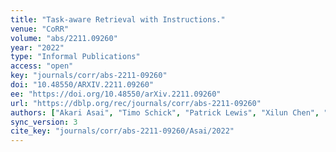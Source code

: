 ```yaml
---
title: "Task-aware Retrieval with Instructions."
venue: "CoRR"
volume: "abs/2211.09260"
year: "2022"
type: "Informal Publications"
access: "open"
key: "journals/corr/abs-2211-09260"
doi: "10.48550/ARXIV.2211.09260"
ee: "https://doi.org/10.48550/arXiv.2211.09260"
url: "https://dblp.org/rec/journals/corr/abs-2211-09260"
authors: ["Akari Asai", "Timo Schick", "Patrick Lewis", "Xilun Chen", "Gautier Izacard", "Sebastian Riedel", "Hannaneh Hajishirzi", "Wen-tau Yih"]
sync_version: 3
cite_key: "journals/corr/abs-2211-09260/Asai/2022"
---
```

